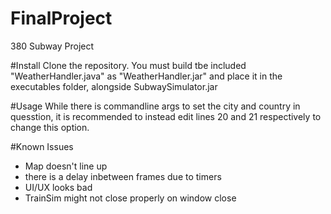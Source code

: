 # FinalProject
380 Subway Project

#Install
Clone the repository. You must build tbe included "WeatherHandler.java" as
"WeatherHandler.jar" and place it in the executables folder, alongside SubwaySimulator.jar

#Usage
While there is commandline args to set the city and country in quesstion, it is recommended
to instead edit lines 20 and 21 respectively to change this option.

#Known Issues
- Map doesn't line up
- there is a delay inbetween frames due to timers
- UI/UX looks bad
- TrainSim might not close properly on window close